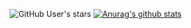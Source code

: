 ![GitHub User's stars](https://img.shields.io/github/stars/dhdh3311?label=doom%27s%20stars&logoColor=Black&style=social)
[![Anurag's github stats](https://github-readme-stats.vercel.app/api?username=dhdh3311)](https://github.com/anuraghazra/github-readme-stats)
<!--
**dhdh3311/dhdh3311** is a ✨ _special_ ✨ repository because its `README.md` (this file) appears on your GitHub profile.

Here are some ideas to get you started:

- 🔭 I’m currently working on ...
- 🌱 I’m currently learning ...
- 👯 I’m looking to collaborate on ...
- 🤔 I’m looking for help with ...
- 💬 Ask me about ...
- 📫 How to reach me: ...
- 😄 Pronouns: ...
- ⚡ Fun fact: ...
-->
